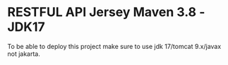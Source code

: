 # RESTFUL API Jersey Maven 3.8 -JDK17

To be able to deploy this project make sure
to use jdk 17/tomcat 9.x/javax not jakarta.
